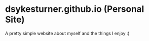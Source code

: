 # dsykesturner.github.io (Personal Site)
A pretty simple website about myself and the things I enjoy :)
